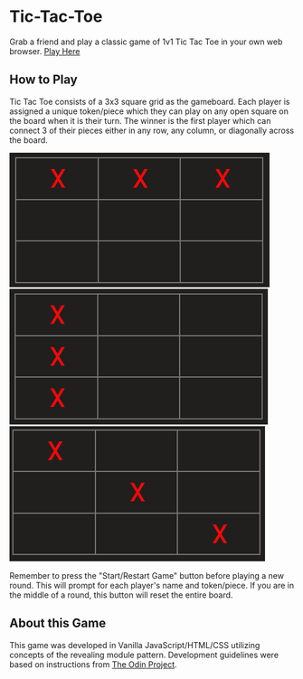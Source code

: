 # Tic-Tac-Toe
Grab a friend and play a classic game of 1v1 Tic Tac Toe in your own web browser. [Play Here](https://zach39908.github.io/Tic-Tac-Toe/)

## How to Play
Tic Tac Toe consists of a 3x3 square grid as the gameboard. Each player is assigned a unique token/piece which they can play on any open square on the board when it is their turn. The winner is the first player which can connect 3 of their pieces either in any row, any column, or diagonally across the board. <br>

![Three pieces in a row](./images/row.png)
![Three pieces in a column](./images/column.png)
![Three pieces diagonally](./images/diagonal.png)

Remember to press the "Start/Restart Game" button before playing a new round. This will prompt for each player's name and token/piece. If you are in the middle of a round, this button will reset the entire board.

## About this Game
This game was developed in Vanilla JavaScript/HTML/CSS utilizing concepts of the revealing module pattern. Development guidelines were based on instructions from [The Odin Project](https://www.theodinproject.com/lessons/node-path-javascript-tic-tac-toe).